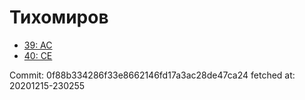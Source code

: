 # Тихомиров
- [39: AC](39.md)
- [40: CE](40.md)

Commit: 0f88b334286f33e8662146fd17a3ac28de47ca24
 fetched at: 20201215-230255
